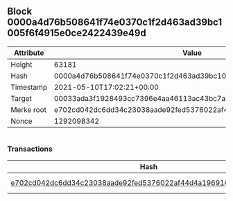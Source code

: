 ## Block 0000a4d76b508641f74e0370c1f2d463ad39bc1005f6f4915e0ce2422439e49d

Attribute | Value
--- | ---
Height | 63181
Hash | 0000a4d76b508641f74e0370c1f2d463ad39bc1005f6f4915e0ce2422439e49d
Timestamp | 2021-05-10T17:02:21+00:00
Target | 00033ada3f1928493cc7396e4aa46113ac43bc7ac52aab5d08e3934913716f64
Merke root | e702cd042dc6dd34c23038aade92fed5376022af44d4a19691660600b858e488
Nonce | 1292098342

```

```

### Transactions

Hash | Amount
--- | ---
[e702cd042dc6dd34c23038aade92fed5376022af44d4a19691660600b858e488](e702cd042dc6dd34c23038aade92fed5376022af44d4a19691660600b858e488.md) | 10.00000000 SKEPTI 
